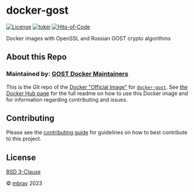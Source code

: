 # docker-gost

[![License](https://img.shields.io/badge/License-BSD_3--Clause-yellow.svg)](https://opensource.org/licenses/BSD-3-Clause)
[![tokei](https://tokei.rs/b1/github/mbrav/docker-gost?category=lines)](https://tokei.rs/b1/github/mbrav/docker-gost)
[![Hits-of-Code](https://hitsofcode.com/github/mbrav/docker-gost?branch=main)](https://hitsofcode.com/github/mbrav/docker-gost/view?branch=main)

Docker images with OpenSSL and Russian GOST crypto algorithms

## About this Repo

### Maintained by: [GOST Docker Maintainers](https://github.com/mbrav/docker-gost)

This is the Git repo of the [Docker "Official Image"](https://github.com/docker-library/official-images#what-are-official-images) for [`docker-gost`](https://github.com/mbrav/docker-gost). See [the Docker Hub page](https://hub.docker.com/repository/docker/mbrav/docker-gost/general) for the full readme on how to use this Docker image and for information regarding contributing and issues.

## Contributing

Please see the [contributing guide](https://github.com/mbrav/docker-gost/blob/main/CONTRIBUTING.md) for guidelines on how to best contribute to this project.

## License

[BSD 3-Clause](https://github.com/mbrav/docker-gost/blob/main/LICENSE)

&copy; [mbrav](https://github.com/mbrav) 2023
